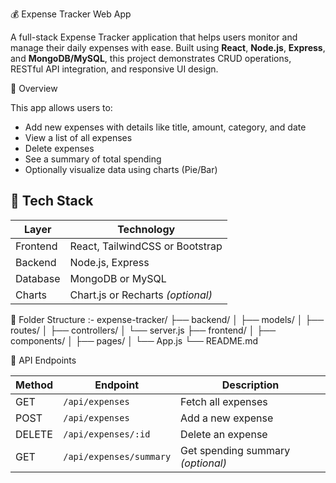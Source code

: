 
💰 Expense Tracker Web App




A full-stack Expense Tracker application that helps users monitor and manage their daily expenses with ease. Built using **React**, **Node.js**, **Express**, and **MongoDB/MySQL**, this project demonstrates CRUD operations, RESTful API integration, and responsive UI design.





📌 Overview





This app allows users to:
- Add new expenses with details like title, amount, category, and date
- View a list of all expenses
- Delete expenses
- See a summary of total spending
- Optionally visualize data using charts (Pie/Bar)





## 🧱 Tech Stack

| Layer      | Technology         |
|------------|--------------------|
| Frontend   | React, TailwindCSS or Bootstrap |
| Backend    | Node.js, Express   |
| Database   | MongoDB or MySQL   |
| Charts     | Chart.js or Recharts *(optional)* |





 📁 Folder Structure :- expense-tracker/ ├── backend/ │   ├── models/ │   ├── routes/ │   ├── controllers/ │   └── server.js ├── frontend/ │   ├── components/ │   ├── pages/ │   └── App.js └── README.md




🔌 API Endpoints





| Method | Endpoint               | Description             |
|--------|------------------------|-------------------------|
| GET    | `/api/expenses`        | Fetch all expenses      |
| POST   | `/api/expenses`        | Add a new expense       |
| DELETE | `/api/expenses/:id`    | Delete an expense       |
| GET    | `/api/expenses/summary`| Get spending summary *(optional)* |

